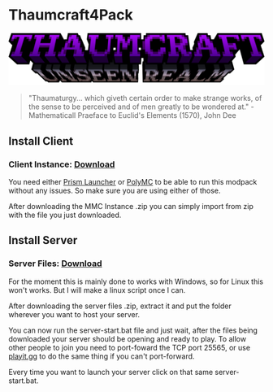 # Thaumcraft4Pack
 
![](https://github.com/PufferTeam/Thaumcraft4Pack/blob/dev/config/txloader/forceload/custommainmenu/textures/gui/thaumcraft_unseen_realm_title.png?raw=true)

> "Thaumaturgy... which giveth certain order to make strange works, of the sense to be perceived and of men greatly to be wondered at." - Mathematicall Praeface to Euclid's Elements (1570), John Dee

## Install Client
### Client Instance: [Download](https://github.com/PufferTeam/Thaumcraft4Pack/raw/refs/heads/dev/Thaumcraft4Pack.zip)

You need either [Prism Launcher](https://prismlauncher.org/) or [PolyMC](https://polymc.org/) to be able to run this modpack without any issues. So make sure you are using either of those.

After downloading the MMC Instance .zip you can simply import from zip with the file you just downloaded.
## Install Server
### Server Files: [Download](https://github.com/PufferTeam/Thaumcraft4Pack/raw/refs/heads/dev/Thaumcraft4Pack-Server.zip)
For the moment this is mainly done to works with Windows, so for Linux this won't works. But I will make a linux script once I can.

After downloading the server files .zip, extract it and put the folder wherever you want to host your server.

You can now run the server-start.bat file and just wait, after the files being downloaded your server should be opening and ready to play. To allow other people to join you need to port-foward the TCP port 25565, or use [playit.gg](http://playit.gg/) to do the same thing if you can't port-forward.

Every time you want to launch your server click on that same server-start.bat.